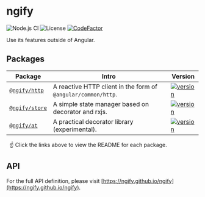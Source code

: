 # ngify

![Node.js CI](https://github.com/ngify/ngify/workflows/Node.js%20CI/badge.svg)
![License](https://img.shields.io/badge/License-MIT-blue.svg)
[![CodeFactor](https://www.codefactor.io/repository/github/ngify/ngify/badge)](https://www.codefactor.io/repository/github/ngify/ngify)

Use its features outside of Angular.

## Packages

| Package                                                                   | Intro                                                         | Version                                                                                                        |
| ------------------------------------------------------------------------- | ------------------------------------------------------------- | -------------------------------------------------------------------------------------------------------------- |
| [`@ngify/http`](https://github.com/ngify/ngify/tree/main/packages/http)   | A reactive HTTP client in the form of `@angular/common/http`. | [![version](https://img.shields.io/npm/v/@ngify/http/latest.svg)](https://www.npmjs.com/package/@ngify/http)   |
| [`@ngify/store`](https://github.com/ngify/ngify/tree/main/packages/store) | A simple state manager based on decorator and rxjs.           | [![version](https://img.shields.io/npm/v/@ngify/store/latest.svg)](https://www.npmjs.com/package/@ngify/store) |
| [`@ngify/at`](https://github.com/ngify/ngify/tree/main/packages/at)       | A practical decorator library (experimental).                 | [![version](https://img.shields.io/npm/v/@ngify/at/latest.svg)](https://www.npmjs.com/package/@ngify/at)       |

&nbsp; ☝️ Click the links above to view the README for each package.

## API

For the full API definition, please visit [https://ngify.github.io/ngify](https://ngify.github.io/ngify).